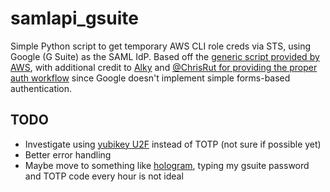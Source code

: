 # samlapi_gsuite  

Simple Python script to get temporary AWS CLI role creds via STS, using Google (G Suite) as the SAML IdP.  Based off the [generic script provided by AWS](https://aws.amazon.com/blogs/security/how-to-implement-a-general-solution-for-federated-apicli-access-using-saml-2-0/), with additional credit to [Alky](https://github.com/jspc/alky) and [@ChrisRut for providing the proper auth workflow](https://github.com/jspc/alky/issues/1#issuecomment-288125555) since Google doesn't implement simple forms-based authentication.

## TODO
+ Investigate using [yubikey U2F](https://github.com/Yubico) instead of TOTP (not sure if possible yet)
+ Better error handling
+ Maybe move to something like [hologram](https://github.com/AdRoll/hologram), typing my gsuite password and TOTP code every hour is not ideal
